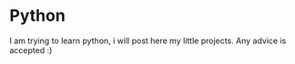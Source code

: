 # Python
I am trying to learn python, i will post here my little projects. Any advice is accepted :)
